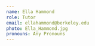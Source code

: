 ```yaml
---
name: Ella Hammond
role: Tutor
email: ellahammond@berkeley.edu
photo: Ella_Hammond.jpg
pronouns: Any Pronouns
---
```

